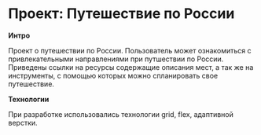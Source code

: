 # Проект: Путешествие по России

**Интро**

Проект о путешествии по России. Пользователь может ознакомиться с привлекательными направлениями при путшествии по России. Приведены ссылки на ресурсы содержащие описания мест, а так же на инструменты, с помощью которых можно спланировать свое путешествие.

**Технологии**

При разработке использовались технологии grid, flex, адаптивной верстки.

